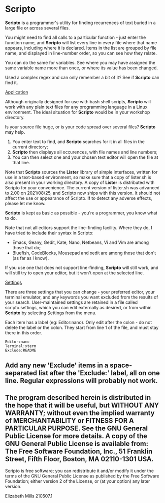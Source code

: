 # Scripto

**Scripto** is a programmer's utility for finding recurrences of text buried in a large file or across several files.

You might need to find all calls to a particular function - just enter the function name, and **Scripto**
will list every line in every file where that name appears, including where it is declared. Items in the list are grouped by file name, and displayed in line-number order, so you can see how they relate.

You can do the same for variables. See where you may have assigned the same variable name more than once, or where its value has been changed.

Used a complex regex and can only remember a bit of it? See if **Scripto** can find it.

<u>Application</u>

Although originally designed for use with bash shell scripts, **Scripto** will work with any plain text files for any programming language in a Linux environment. The ideal situation for **Scripto** would be in your workshop directory.

Is your source file huge, or is your code spread over several files? **Scripto** may help.

 1. You enter text to find, and **Scripto** searches for it in all files in the current directory;
 2. **Scripto** then displays all occurences, with file names and line numbers;
 3. You can then select one and your chosen text editor will open the file at that line.

Note that **Scripto** sources the **Lister** library of simple interfaces, written for use in a
text-based environment, so make sure that a copy of lister.sh is also present in your
working directory. A copy of **Lister** is distributed with Scripto for your convenience. The current version of lister.sh was advanced to 2.00 on 2021/08/25, and Scripto now ships with this version. It should not affect the use or appearance of Scripto. If to detect any adverse effects, please let me know.

**Scripto** is kept as basic as possible - you're a programmer, you know what to do.

Note that not all editors support the line-finding facility. Where they do, I have tried to include their syntax in Scripto:

 * Emacs, Geany, Gedit, Kate, Nano, Netbeans, Vi and Vim are among those that do;
 * Bluefish, CodeBlocks, Mousepad and xedit are among those that don't (as far as I know).

If you use one that does not support line-finding, **Scripto** will still work, and will still
try to open your editor, but it won't open at the selected line.

<u>Settings</u>

There are three settings that you can change - your preferred editor, your terminal emulator, and any keywords you want excluded from the results of your search. User-maintained settings are retained in a file called scripto.settings, which you can edit externally as desired, or from within **Scripto** by selecting Settings from the menu.

Each item has a label (eg: Editor:nano). Only edit after the colon - do not delete the label or the colon. They start from line 1 of the file, and must stay there in this order.

    Editor:nano
    Terminal:xterm
    Exclude:README

Add any new 'Exclude' items in a space-separated list after the 'Exclude:' label, all on one line. Regular expressions will probably not work.
---
The program described herein is distributed in the hope that it will be useful, but WITHOUT ANY WARRANTY; without even the implied warranty of MERCHANTABILITY or FITNESS FOR A PARTICULAR PURPOSE.  See the GNU General Public License for more details. A copy of the GNU General Public License is available from:
The Free Software Foundation, Inc., 51 Franklin Street, Fifth Floor, Boston, MA 02110-1301 USA.
---
Scripto is free software; you can redistribute it and/or modify it under the terms of the
GNU General Public License as published by the Free Software Foundation; either version 2 of
the License, or (at your option) any later version.

Elizabeth Mills 210507.1
